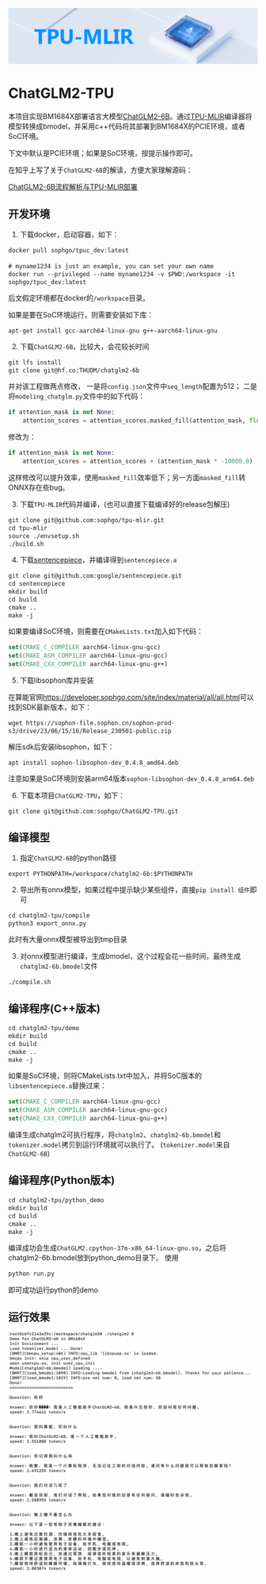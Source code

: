 ![](./assets/sophgo_chip.png)

# ChatGLM2-TPU

本项目实现BM1684X部署语言大模型[ChatGLM2-6B](https://huggingface.co/THUDM/chatglm2-6b)。通过[TPU-MLIR](https://github.com/sophgo/tpu-mlir)编译器将模型转换成bmodel，并采用c++代码将其部署到BM1684X的PCIE环境，或者SoC环境。

下文中默认是PCIE环境；如果是SoC环境，按提示操作即可。

在知乎上写了关于`ChatGLM2-6B`的解读，方便大家理解源码：

[ChatGLM2-6B流程解析与TPU-MLIR部署](https://zhuanlan.zhihu.com/p/641975976)


## 开发环境


1. 下载docker，启动容器，如下：

``` shell
docker pull sophgo/tpuc_dev:latest

# myname1234 is just an example, you can set your own name
docker run --privileged --name myname1234 -v $PWD:/workspace -it sophgo/tpuc_dev:latest
```
后文假定环境都在docker的`/workspace`目录。

如果是要在SoC环境运行，则需要安装如下库：

``` shell
apt-get install gcc-aarch64-linux-gnu g++-aarch64-linux-gnu
```

2. 下载`ChatGLM2-6B`，比较大，会花较长时间

``` shell
git lfs install
git clone git@hf.co:THUDM/chatglm2-6b
```
并对该工程做两点修改，
一是将`config.json`文件中`seq_length`配置为512；
二是将`modeling_chatglm.py`文件中的如下代码：

```python
if attention_mask is not None:
    attention_scores = attention_scores.masked_fill(attention_mask, float("-inf"))
```

修改为：

```python
if attention_mask is not None:
    attention_scores = attention_scores + (attention_mask * -10000.0)
```

这样修改可以提升效率，使用`masked_fill`效率低下；另一方面`masked_fill`转ONNX存在些bug。

3. 下载`TPU-MLIR`代码并编译，(也可以直接下载编译好的release包解压)

``` shell
git clone git@github.com:sophgo/tpu-mlir.git
cd tpu-mlir
source ./envsetup.sh
./build.sh
```

4. 下载[sentencepiece](https://github.com/google/sentencepiece)，并编译得到`sentencepiece.a`

```shell
git clone git@github.com:google/sentencepiece.git
cd sentencepiece
mkdir build
cd build
cmake ..
make -j
```

如果要编译SoC环境，则需要在`CMakeLists.txt`加入如下代码：

```cmake
set(CMAKE_C_COMPILER aarch64-linux-gnu-gcc)
set(CMAKE_ASM_COMPILER aarch64-linux-gnu-gcc)
set(CMAKE_CXX_COMPILER aarch64-linux-gnu-g++)
```

5. 下载libsophon库并安装

在算能官网<https://developer.sophgo.com/site/index/material/all/all.html>可以找到SDK最新版本，如下：

```shell
wget https://sophon-file.sophon.cn/sophon-prod-s3/drive/23/06/15/16/Release_230501-public.zip
```
解压sdk后安装libsophon，如下：

```shell
apt install sophon-libsophon-dev_0.4.8_amd64.deb
```

注意如果是SoC环境则安装arm64版本`sophon-libsophon-dev_0.4.8_arm64.deb`

6. 下载本项目`ChatGLM2-TPU`，如下：

``` shell
git clone git@github.com:sophgo/ChatGLM2-TPU.git
```

## 编译模型

1. 指定`ChatGLM2-6B`的python路径

``` shell
export PYTHONPATH=/workspace/chatglm2-6b:$PYTHONPATH
```

2. 导出所有onnx模型，如果过程中提示缺少某些组件，直接`pip install 组件`即可

``` shell
cd chatglm2-tpu/compile
python3 export_onnx.py
```
此时有大量onnx模型被导出到tmp目录

3. 对onnx模型进行编译，生成bmodel，这个过程会花一些时间，最终生成`chatglm2-6b.bmodel`文件

```shell
./compile.sh
```

## 编译程序(C++版本)

```shell
cd chatglm2-tpu/demo
mkdir build
cd build
cmake ..
make -j
```

如果是SoC环境，则将CMakeLists.txt中加入，并将SoC版本的`libsentencepiece.a`替换过来：

```cmake
set(CMAKE_C_COMPILER aarch64-linux-gnu-gcc)
set(CMAKE_ASM_COMPILER aarch64-linux-gnu-gcc)
set(CMAKE_CXX_COMPILER aarch64-linux-gnu-g++)
```

编译生成chatglm2可执行程序，将`chatglm2`、`chatglm2-6b.bmodel`和`tokenizer.model`拷贝到运行环境就可以执行了。
(`tokenizer.model`来自`ChatGLM2-6B`)

## 编译程序(Python版本)

```shell
cd chatglm2-tpu/python_demo
mkdir build
cd build
cmake ..
make -j
```

编译成功会生成`ChatGLM2.cpython-37m-x86_64-linux-gnu.so`，之后将chatglm2-6b.bmodel放到python\_demo目录下。
使用
```python
python run.py
```
即可成功运行python的demo


## 运行效果

![](./assets/chatglm2.png)

